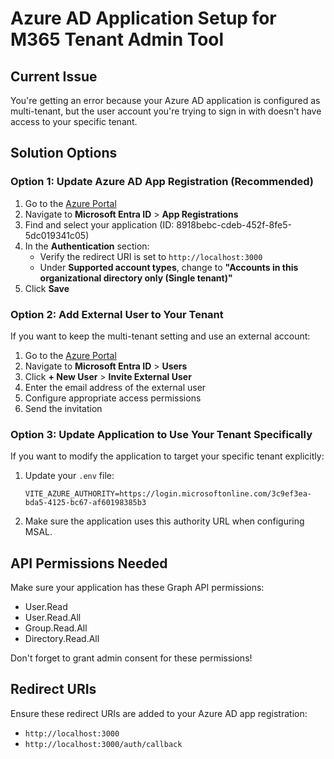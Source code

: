 # Azure AD Application Setup for M365 Tenant Admin Tool

## Current Issue
You're getting an error because your Azure AD application is configured as multi-tenant, but the user account you're trying to sign in with doesn't have access to your specific tenant.

## Solution Options

### Option 1: Update Azure AD App Registration (Recommended)

1. Go to the [Azure Portal](https://portal.azure.com)
2. Navigate to **Microsoft Entra ID** > **App Registrations** 
3. Find and select your application (ID: 8918bebc-cdeb-452f-8fe5-5dc019341c05)
4. In the **Authentication** section:
   - Verify the redirect URI is set to `http://localhost:3000`
   - Under **Supported account types**, change to **"Accounts in this organizational directory only (Single tenant)"**
5. Click **Save**

### Option 2: Add External User to Your Tenant

If you want to keep the multi-tenant setting and use an external account:
1. Go to the [Azure Portal](https://portal.azure.com)
2. Navigate to **Microsoft Entra ID** > **Users**
3. Click **+ New User** > **Invite External User**
4. Enter the email address of the external user
5. Configure appropriate access permissions
6. Send the invitation

### Option 3: Update Application to Use Your Tenant Specifically

If you want to modify the application to target your specific tenant explicitly:

1. Update your `.env` file:
   ```
   VITE_AZURE_AUTHORITY=https://login.microsoftonline.com/3c9ef3ea-bda5-4125-bc67-af60198385b3
   ```

2. Make sure the application uses this authority URL when configuring MSAL.

## API Permissions Needed

Make sure your application has these Graph API permissions:
- User.Read
- User.Read.All
- Group.Read.All
- Directory.Read.All

Don't forget to grant admin consent for these permissions!

## Redirect URIs

Ensure these redirect URIs are added to your Azure AD app registration:
- `http://localhost:3000`
- `http://localhost:3000/auth/callback`